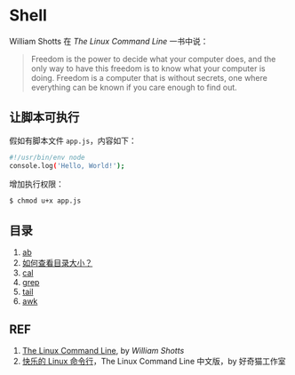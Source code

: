 # Shell

William Shotts 在 *The Linux Command Line* 一书中说：

> Freedom is the power to decide what your computer does, and the only way to have this freedom is to know what your computer is doing. Freedom is a computer that is without secrets, one where everything can be known if you care enough to find out.

## 让脚本可执行

假如有脚本文件 `app.js`，内容如下：

```sh
#!/usr/bin/env node
console.log('Hello, World!');
```

增加执行权限：

```sh
$ chmod u+x app.js
```

## 目录

1. [ab](./ab.md)
1. [如何查看目录大小？](./shell_disk-usage.md)
1. [cal](./cal.md)
1. [grep](./grep.md)
1. [tail](./tail.md)
1. [awk](./awk.md)

## REF

1. [The Linux Command Line](http://www.linuxcommand.org/tlcl.php/), by *William Shotts*
1. [快乐的 Linux 命令行](http://billie66.github.io/TLCL/)，The Linux Command Line 中文版，by 好奇猫工作室
